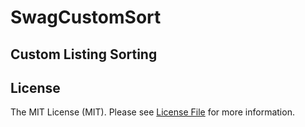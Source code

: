# SwagCustomSort

## Custom Listing Sorting

## License

The MIT License (MIT). Please see [License File](LICENSE) for more information.
